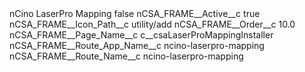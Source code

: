 <?xml version="1.0" encoding="UTF-8"?>
<CustomMetadata xmlns="http://soap.sforce.com/2006/04/metadata" xmlns:xsi="http://www.w3.org/2001/XMLSchema-instance" xmlns:xsd="http://www.w3.org/2001/XMLSchema">
    <label>nCino LaserPro Mapping</label>
    <protected>false</protected>
    <values>
        <field>nCSA_FRAME__Active__c</field>
        <value xsi:type="xsd:boolean">true</value>
    </values>
    <values>
        <field>nCSA_FRAME__Icon_Path__c</field>
        <value xsi:type="xsd:string">utility/add</value>
    </values>
    <values>
        <field>nCSA_FRAME__Order__c</field>
        <value xsi:type="xsd:double">10.0</value>
    </values>
    <values>
        <field>nCSA_FRAME__Page_Name__c</field>
        <value xsi:type="xsd:string">c__csaLaserProMappingInstaller</value>
    </values>
    <values>
        <field>nCSA_FRAME__Route_App_Name__c</field>
        <value xsi:type="xsd:string">ncino-laserpro-mapping</value>
    </values>
    <values>
        <field>nCSA_FRAME__Route_Name__c</field>
        <value xsi:type="xsd:string">ncino-laserpro-mapping</value>
    </values>
</CustomMetadata>
